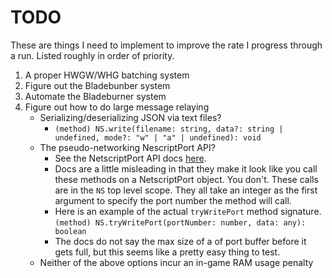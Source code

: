 # TODO

These are things I need to implement to improve the rate I progress through a run. Listed roughly in order of priority.

1. A proper HWGW/WHG batching system
1. Figure out the Bladebunber system
1. Automate the Bladeburner system
1. Figure out how to do large message relaying
   - Serializing/deserializing JSON via text files?
     - `(method) NS.write(filename: string, data?: string | undefined, mode?: "w" | "a" | undefined): void`
   - The pseudo-networking NescriptPort API?
     - See the NetscriptPort API docs [here](https://github.com/bitburner-official/bitburner-src/blob/stable/markdown/bitburner.netscriptport.md).
     - Docs are a little misleading in that they make it look like you call these methods on a NetscriptPort object. You don't. These calls are in the `NS` top level scope. They all take an integer as the first argument to specify the port number the method will call.
     - Here is an example of the actual `tryWritePort` method signature. `(method) NS.tryWritePort(portNumber: number, data: any): boolean`
     - The docs do not say the max size of a of port buffer before it gets full, but this seems like a pretty easy thing to test.
   - Neither of the above options incur an in-game RAM usage penalty
